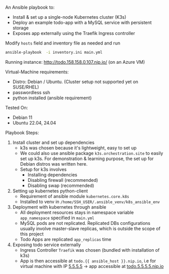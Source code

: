 An Ansible playbook to:
- Install & set up a single-node Kubernetes cluster (K3s)
- Deploy an example todo-app with a MySQL service with persistent storage
- Exposes app externally using the Traefik Ingress controller

Modify `hosts` field and inventory file as needed and run 
```bash
ansible-playbook  -i inventory.ini main.yml 
```

Running instance: http://todo.158.158.0.107.nip.io/ (on an Azure VM)

Virtual-Machine requirements: 
- Distro: Debian / Ubuntu. (Cluster setup not supported yet on SUSE/RHEL)
- passwordless ssh 
- python installed (ansible requirement)

Tested On:
- Debian 11
- Ubuntu 22.04, 24.04

Playbook Steps: 

1. Install cluster and set up dependencies
   - k3s was chosen because it's lightweight, easy to set up
   - We could also use ansible package `k3s.orchestration.site` to easily set up k3s. For demonstration & learning purpose, the set up for Debian distros was written here.  
   - Setup for k3s involves
     - Installing dependencies 
     - Disabling firewall (recommended)
     - Disabling swap (recommended)
2. Setting up kubernetes python-client
   - Requirement of ansible module `kubernetes.core.k8s`
   - Installed to venv in `/home/SSH_USER/.ansible_venv/k8s_ansible_env`  
3. Deployment with kubernetes through ansible 
    - All deployment resources stays in namespace variable `app_namespace` specified in `main.yml`
    - MySQL pods are not replicated. Replicated DBs configurations usually involve master-slave replicas, which is outside the scope of this project
    - Todo Apps are replicated `app_replicas` time
4. Exposing todo service externally
    - Ingress Controller `Traefik` was chosen (bundled with installation of k3s)
    - App is then accessible at `todo.{{ ansible_host }}.nip.io`, i.e for virtual machine with IP [5.5.5.5]() -> app accessible at [todo.5.5.5.5.nip.io]()

